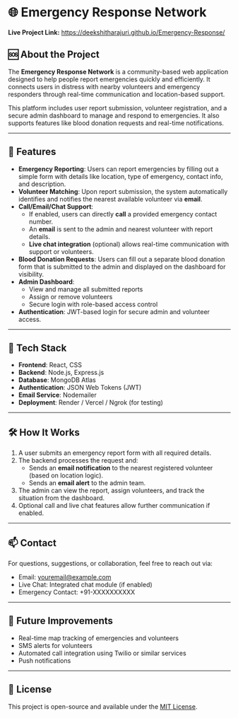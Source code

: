 # 🌐 Emergency Response Network

**Live Project Link:** https://deekshitharajuri.github.io/Emergency-Response/

## 🆘 About the Project

The **Emergency Response Network** is a community-based web application designed to help people report emergencies quickly and efficiently. It connects users in distress with nearby volunteers and emergency responders through real-time communication and location-based support.

This platform includes user report submission, volunteer registration, and a secure admin dashboard to manage and respond to emergencies. It also supports features like blood donation requests and real-time notifications.

---

## 🚨 Features

- **Emergency Reporting**: Users can report emergencies by filling out a simple form with details like location, type of emergency, contact info, and description.
- **Volunteer Matching**: Upon report submission, the system automatically identifies and notifies the nearest available volunteer via **email**.
- **Call/Email/Chat Support**:
  - If enabled, users can directly **call** a provided emergency contact number.
  - An **email** is sent to the admin and nearest volunteer with report details.
  - **Live chat integration** (optional) allows real-time communication with support or volunteers.
- **Blood Donation Requests**: Users can fill out a separate blood donation form that is submitted to the admin and displayed on the dashboard for visibility.
- **Admin Dashboard**:
  - View and manage all submitted reports
  - Assign or remove volunteers
  - Secure login with role-based access control
- **Authentication**: JWT-based login for secure admin and volunteer access.

---

## 🧰 Tech Stack

- **Frontend**: React, CSS
- **Backend**: Node.js, Express.js
- **Database**: MongoDB Atlas
- **Authentication**: JSON Web Tokens (JWT)
- **Email Service**: Nodemailer
- **Deployment**: Render / Vercel / Ngrok (for testing)

---

## 🛠 How It Works

1. A user submits an emergency report form with all required details.
2. The backend processes the request and:
   - Sends an **email notification** to the nearest registered volunteer (based on location logic).
   - Sends an **email alert** to the admin team.
3. The admin can view the report, assign volunteers, and track the situation from the dashboard.
4. Optional call and live chat features allow further communication if enabled.

---

## 📫 Contact

For questions, suggestions, or collaboration, feel free to reach out via:

- Email: [youremail@example.com](mailto:youremail@example.com)
- Live Chat: Integrated chat module (if enabled)
- Emergency Contact: +91-XXXXXXXXXX

---

## 📌 Future Improvements

- Real-time map tracking of emergencies and volunteers
- SMS alerts for volunteers
- Automated call integration using Twilio or similar services
- Push notifications

---

## 📎 License

This project is open-source and available under the [MIT License](LICENSE).
